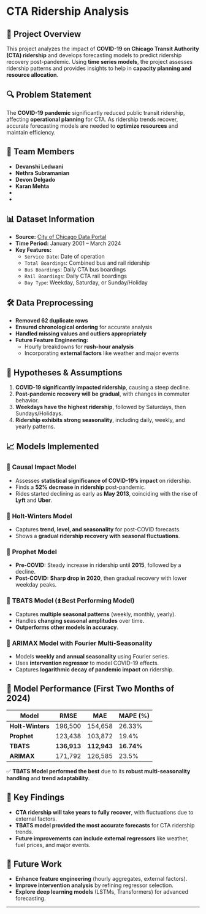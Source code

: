 # CTA Ridership Analysis

## 📌 Project Overview

This project analyzes the impact of **COVID-19 on Chicago Transit Authority (CTA) ridership** and develops forecasting models to predict ridership recovery post-pandemic. Using **time series models**, the project assesses ridership patterns and provides insights to help in **capacity planning and resource allocation**.

## 🔍 Problem Statement

The **COVID-19 pandemic** significantly reduced public transit ridership, affecting **operational planning** for CTA. As ridership trends recover, accurate forecasting models are needed to **optimize resources** and maintain efficiency.

## 👥 Team Members

- **Devanshi Ledwani**
- **Nethra Subramanian**
- **Devon Delgado**
- **Karan Mehta**
- 
- 
## 📊 Dataset Information

- **Source:** [City of Chicago Data Portal](https://data.cityofchicago.org/Transportation/CTA-Ridership-Daily-Boarding-Totals/6iiy-9s97/about_data)
- **Time Period:** January 2001 – March 2024
- **Key Features:**
  - `Service Date`: Date of operation
  - `Total Boardings`: Combined bus and rail ridership
  - `Bus Boardings`: Daily CTA bus boardings
  - `Rail Boardings`: Daily CTA rail boardings
  - `Day Type`: Weekday, Saturday, or Sunday/Holiday

## 🛠 Data Preprocessing

- **Removed 62 duplicate rows**
- **Ensured chronological ordering** for accurate analysis
- **Handled missing values and outliers appropriately**
- **Future Feature Engineering:**
  - Hourly breakdowns for **rush-hour analysis**
  - Incorporating **external factors** like weather and major events

## 🎯 Hypotheses & Assumptions

1. **COVID-19 significantly impacted ridership**, causing a steep decline.
2. **Post-pandemic recovery will be gradual**, with changes in commuter behavior.
3. **Weekdays have the highest ridership**, followed by Saturdays, then Sundays/Holidays.
4. **Ridership exhibits strong seasonality**, including daily, weekly, and yearly patterns.

## 📈 Models Implemented

### 🔹 **Causal Impact Model**
- Assesses **statistical significance of COVID-19’s impact** on ridership.
- Finds a **52% decrease in ridership** post-pandemic.
- Rides started declining as early as **May 2013**, coinciding with the rise of **Lyft** and **Uber**.

### 🔹 **Holt-Winters Model**
- Captures **trend, level, and seasonality** for post-COVID forecasts.
- Shows a **gradual ridership recovery with seasonal fluctuations**.

### 🔹 **Prophet Model**
- **Pre-COVID:** Steady increase in ridership until **2015**, followed by a decline.
- **Post-COVID:** **Sharp drop in 2020**, then gradual recovery with lower weekday peaks.

### 🔹 **TBATS Model** (⏫ Best Performing Model)
- Captures **multiple seasonal patterns** (weekly, monthly, yearly).
- Handles **changing seasonal amplitudes** over time.
- **Outperforms other models in accuracy**.

### 🔹 **ARIMAX Model with Fourier Multi-Seasonality**
- Models **weekly and annual seasonality** using Fourier series.
- Uses **intervention regressor** to model COVID-19 effects.
- Captures **logarithmic decay of pandemic impact** on ridership.

## 🔬 Model Performance (First Two Months of 2024)

| Model       | RMSE       | MAE        | MAPE (%) |
|------------|------------|------------|------------|
| **Holt-Winters** | 196,500  | 154,658  | 26.33% |
| **Prophet** | 123,438  | 103,872  | 19.4% |
| **TBATS** | **136,913**  | **112,943**  | **16.74%** |
| **ARIMAX** | 171,792  | 126,585  | 23.5% |

✅ **TBATS Model performed the best** due to its **robust multi-seasonality handling** and **trend adaptability**.

## 🔑 Key Findings

- **CTA ridership will take years to fully recover**, with fluctuations due to external factors.
- **TBATS model provided the most accurate forecasts** for CTA ridership trends.
- **Future improvements can include external regressors** like weather, fuel prices, and major events.

## 🚀 Future Work

- **Enhance feature engineering** (hourly aggregates, external factors).
- **Improve intervention analysis** by refining regressor selection.
- **Explore deep learning models** (LSTMs, Transformers) for advanced forecasting.



---

